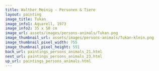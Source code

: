 ```yaml
---
title: Walther Meinig - Personen & Tiere
layout: painting
image_title: Tukan
image_info1: Aquarell, 1973
image_info2: 35 x 50 cm
image_url: assets/images/persons-animals/Tukan.png
image_thumbnail_url: assets/images/persons-animals/Tukan-klein.png
image_thumbnail_pixel_width: 755
image_thumbnail_pixel_height: 551
back_url: paintings_persons_animals_21.html
next_url: paintings_persons_animals_23.html
up_url: paintings_persons_animals.html
---
```

